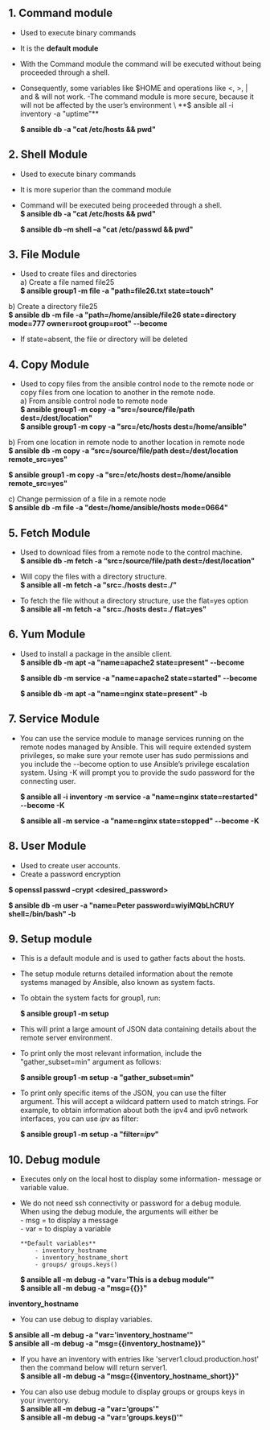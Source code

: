 ## **1. Command module**
- Used to execute binary commands
- It is the **default module**
- With the Command module the command will be executed without being proceeded through a shell.
- Consequently, some variables like $HOME and operations like <, >, | and & will not work.
-The command module is more secure, because it will not be affected by the user’s environment \
   **$ ansible all -i inventory -a "uptime"**

   **$ ansible db -a "cat /etc/hosts && pwd"**

## **2. Shell Module**
- Used to execute binary commands
- It is more superior than the command module
- Command will be executed being proceeded through a shell. \
   **$ ansible db -a "cat /etc/hosts && pwd"**

   **$ ansible db –m shell –a "cat /etc/passwd && pwd"**

## **3. File Module**
- Used to create files and directories \
 a) Create a file named file25 \
  **$ ansible group1 -m file -a "path=file26.txt state=touch"**

 b) Create a directory file25 \
  **$ ansible db -m file -a "path=/home/ansible/file26 state=directory mode=777 owner=root group=root" --become**

- If state=absent, the file or directory will be deleted

## **4. Copy Module**
- Used to copy files from the ansible control node to the remote
node or copy files from one location to another in the remote
node. \
a) From ansible control node to remote node \
  **$ ansible group1 -m copy -a "src=/source/file/path dest=/dest/location"** \
  **$ ansible group1 -m copy -a "src=/etc/hosts dest=/home/ansible"**

 b) From one location in remote node to another location in remote node \
  **$ ansible db -m copy -a “src=/source/file/path dest=/dest/location remote_src=yes"**

  **$ ansible group1 -m copy -a "src=/etc/hosts dest=/home/ansible remote_src=yes"**

 c) Change permission of a file in a remote node \
  **$ ansible db -m file -a "dest=/home/ansible/hosts mode=0664"**

## **5. Fetch Module**
- Used to download files from a remote node to the control machine. \
  **$ ansible db -m fetch -a “src=/source/file/path dest=/dest/location"**

- Will copy the files with a directory structure. \
  **$ ansible all -m fetch -a "src=./hosts dest=./"**

- To fetch the file without a directory structure, use the flat=yes option \
  **$ ansible all -m fetch -a "src=./hosts dest=./ flat=yes"**

## **6. Yum Module**
- Used to install a package in the ansible client. \
  **$ ansible db -m apt -a "name=apache2 state=present" --become**

  **$ ansible db -m service -a "name=apache2 state=started" --become**

  **$ ansible db -m apt -a "name=nginx state=present" -b**

## **7. Service Module**
- You can use the service module to manage services running on the remote nodes managed by Ansible. This will require extended system privileges, so make sure your remote user has sudo permissions and you include the --become option to use Ansible’s privilege escalation system. Using -K will prompt you to provide the sudo password for the connecting user.

  **$ ansible all -i inventory -m service -a "name=nginx state=restarted" --become  -K**

  **$ ansible all -m service -a "name=nginx state=stopped" --become  -K**

## **8. User Module**
 - Used to create user accounts.
 - Create a password encryption

 **$ openssl passwd -crypt <desired_password>**

 **$ ansible db -m user -a "name=Peter password=wiyiMQbLhCRUY shell=/bin/bash" -b**

## **9. Setup module**
- This is a default module and is used to gather facts about the hosts.
- The setup module returns detailed information about the remote systems managed by Ansible, also known as system facts.
- To obtain the system facts for group1, run:

  **$ ansible group1 -m setup**

- This will print a large amount of JSON data containing details about the remote server environment.
- To print only the most relevant information, include the "gather_subset=min" argument as follows:

  **$ ansible group1 -m setup -a "gather_subset=min"**

- To print only specific items of the JSON, you can use the filter argument. This will accept a wildcard pattern used to match strings. For example, to obtain information about both the ipv4 and ipv6 network interfaces, you can use *ipv* as filter:

  **$ ansible group1 -m setup -a "filter=*ipv*"**

## **10. Debug module**
- Executes only on the local host to display some information- message or variable value.
- We do not need ssh connectivity or password for a debug module. When using the debug module, the arguments will either be \
      - msg  =  to display a message \
      - var  = to display a variable

      **Default variables**
          - inventory_hostname
          - inventory_hostname_short
          - groups/ groups.keys()

  **$ ansible all -m debug -a "var='This is a debug module'"** \
  **$ ansible all -m debug -a "msg={{}}"**

 **inventory_hostname**
  - You can use debug to display variables.

  **$ ansible all -m debug -a "var='inventory_hostname'"** \
  **$ ansible all -m debug -a "msg={{inventory_hostname}}"**

  - If you have an inventory with entries like 'server1.cloud.production.host' then the command below will return server1. \
  **$ ansible all -m debug -a "msg={{inventory_hostname_short}}"**

  - You can also use debug module to display groups or groups keys in your inventory. \
  **$ ansible all -m debug -a "var='groups'"** \
  **$ ansible all -m debug -a "var='groups.keys()'"**
